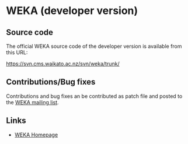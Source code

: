 # WEKA (developer version)

## Source code

The official WEKA source code of the developer version is available from this URL:

https://svn.cms.waikato.ac.nz/svn/weka/trunk/

## Contributions/Bug fixes

Contributions and bug fixes an be contributed as patch file and posted to the
[WEKA mailing list](https://list.waikato.ac.nz/mailman/listinfo/wekalist).

## Links

* [WEKA Homepage](https://www.cs.waikato.ac.nz/ml/weka/)

